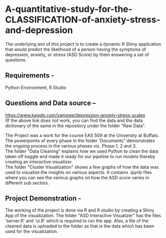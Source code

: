 # A-quantitative-study-for-the-CLASSIFICATION-of-anxiety-stress-and-depression
The underlying aim of this project is to create a dynamic R Shiny application that would predict the likelihood of a person having the symptoms of depression, anxiety, or stress (ASD Score) by them answering a set of questions.

## Requirements - 
Python Environment, R Studio

## Questions and Data source –
https://www.kaggle.com/yamqwe/depression-anxiety-stress-scales \
(If the above link does not work, you can find the data and the data dictionary of the same in the repository under the folder "Raw Data". 

The Project was a work for the course EAS 509 at the University at Buffalo.\
The powerpoints of every phase in the folder 'Documents" demonstrates the ongoing process in the various phases viz. Phase 1, 2 and 3.\
The folder "Data Cleaning" explains how we used Python to clean the data taken off kaggle and made it ready for our pipeline to run models thereby creating an interactive visualizer.\
The folder "Cluster Visualization" shows a few graphs of how the data was used to visualize the insights on various aspects. It contains .ipynb files where you can see the various graphs on how the ASD score varies in different sub sectors.

## Project Demonstration -
The working of the project is done via R and R studio by creating a Shiny App of the visualization. The folder "ASD Interactive Visualizer" has the files 'server.R' and 'ui.R' which is required to run the app. Also, a file of the cleaned data is uploaded to the folder as that is the data which has been used for the visualization. 

